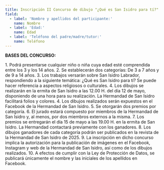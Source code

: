```yaml
---
title: Inscripción II Concurso de dibujo "¿Qué es San Isidro para tí?"
field:
  - label: 'Nombre y apellidos del participante:'
    name: Nombre
  - label: 'Edad:'
    name: Edad
  - label: 'Teléfono del padre/madre/tutor:'
    name: Teléfono
---
```


**BASES DEL CONCURSO:**


1\. Podrá presentarse cualquier niño o niña cuya edad esté comprendida entre los 3 y los 14 años.
2\. Se establecerán dos categorías: De 3 a 7 años y de 9 a 14 años.
3\. Los trabajos versarán sobre San Isidro Labrador, respondiendo a la siguiente temática: ¿Qué es San Isidro para tí? Se puede hacer referencia a aspectos religiosos o culturales.
4\. Los dibujos se realizarán en la ermita de San Isidro a las 12.00 H. del día 12 de mayo, disponiendo de una hora para su realización. La Hermandad de San Isidro facilitará folios y colores.
4\. Los dibujos realizados serán expuestos en el Facebook de la Hermandad de San Isidro.
5\. Se otorgarán dos premios por categoría.
6\. El jurado estará compuesto por miembros de la Hermandad de San Isidro y, al menos, por dos miembros externos a la misma.
7\. Los premios se entregarán el día 15 de mayo a las 19.00 H. en la ermita de San Isidro. La Hermandad contactará previamente con los ganadores.
8\. Los dibujos ganadores de cada categoría podrán ser publicados en la revista de la Hermandad de San Isidro de 2025.
9\. La inscripción en dicho concurso implica la autorización para la publicación de imágenes en el Facebook, Instagram y web de la Hermandad de San Isidro, así como de los dibujos realizados.
10\. A efectos de cumplir con la Ley de Protección de Datos, se publicará únicamente el nombre y las iniciales de los apellidos en Facebook. 
